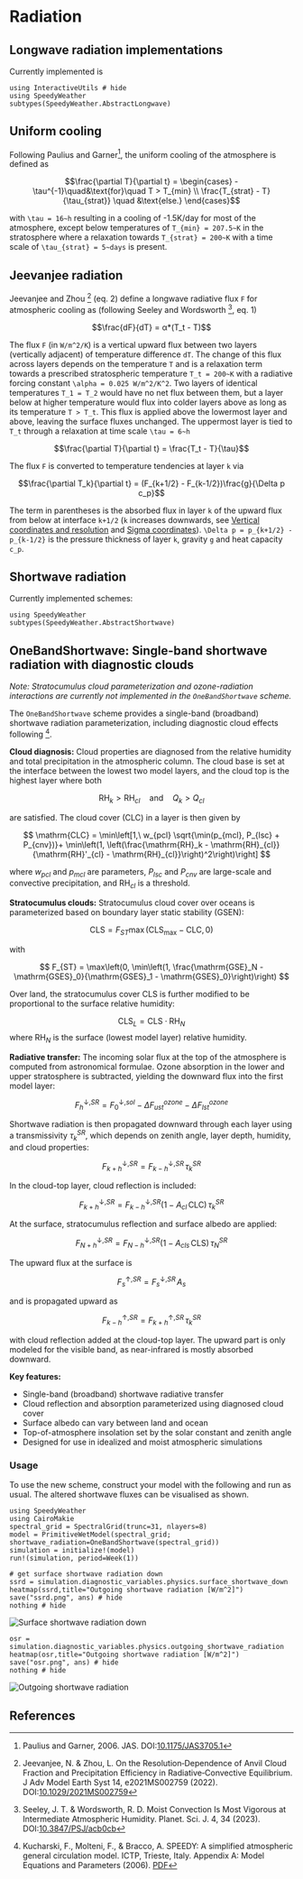 # Radiation

## Longwave radiation implementations

Currently implemented is

```@example radiation
using InteractiveUtils # hide
using SpeedyWeather
subtypes(SpeedyWeather.AbstractLongwave)
```

## Uniform cooling

Following Paulius and Garner[^PG06], the uniform cooling of the atmosphere
is defined as

```math
\frac{\partial T}{\partial t} = \begin{cases} - \tau^{-1}\quad&\text{for}\quad T > T_{min} \\
                                            \frac{T_{strat} - T}{\tau_{strat}} \quad &\text{else.} \end{cases}
```

with ``\tau = 16~h`` resulting in a cooling of -1.5K/day for most of the atmosphere,
except below temperatures of ``T_{min} = 207.5~K`` in the stratosphere where a
relaxation towards ``T_{strat} = 200~K`` with a time scale of ``\tau_{strat} = 5~days``
is present.

## Jeevanjee radiation

Jeevanjee and Zhou [^JZ22] (eq. 2) define a longwave radiative flux ``F`` for atmospheric cooling
as (following Seeley and Wordsworth [^SW23], eq. 1)

```math
\frac{dF}{dT} = α*(T_t - T)
```

The flux ``F`` (in ``W/m^2/K``) is a vertical upward flux between two layers (vertically adjacent)
of temperature difference ``dT``. The change of this flux across layers depends on the temperature
``T`` and is a relaxation term towards a prescribed stratospheric temperature ``T_t = 200~K`` with
a radiative forcing constant ``\alpha = 0.025 W/m^2/K^2``. Two layers of identical temperatures
``T_1 = T_2`` would have no net flux between them, but a layer below at higher temperature would
flux into colder layers above as long as its temperature ``T > T_t``. This flux is applied above
the lowermost layer and above, leaving the surface fluxes unchanged. The uppermost layer is tied
to ``T_t`` through a relaxation at time scale ``\tau = 6~h``

```math
\frac{\partial T}{\partial t} = \frac{T_t - T}{\tau}
```

The flux ``F`` is converted to temperature tendencies at layer ``k`` via

```math
\frac{\partial T_k}{\partial t} = (F_{k+1/2} - F_{k-1/2})\frac{g}{\Delta p c_p}
```

The term in parentheses is the absorbed flux in layer ``k`` of the upward
flux from below at interface ``k+1/2`` (``k`` increases downwards, see
[Vertical coordinates and resolution](@ref) and [Sigma coordinates](@ref)).
``\Delta p = p_{k+1/2} - p_{k-1/2}`` is the pressure thickness of layer ``k``,
gravity ``g`` and heat capacity ``c_p``.

## Shortwave radiation

Currently implemented schemes:

```@example radiation
using SpeedyWeather
subtypes(SpeedyWeather.AbstractShortwave)
```

## OneBandShortwave: Single-band shortwave radiation with diagnostic clouds

*Note: Stratocumulus cloud parameterization and ozone-radiation interactions are currently not implemented in the `OneBandShortwave` scheme.*

The `OneBandShortwave` scheme provides a single-band (broadband) shortwave radiation parameterization, including diagnostic cloud effects following [^KMB06].

**Cloud diagnosis:**
Cloud properties are diagnosed from the relative humidity and total precipitation in the atmospheric column. The cloud base is set at the interface between the lowest two model layers, and the cloud top is the highest layer where both

$$
\mathrm{RH}_k > \mathrm{RH}_{cl} \quad \text{and} \quad Q_k > Q_{cl}
$$

are satisfied. The cloud cover (CLC) in a layer is then given by

$$
\mathrm{CLC} = \min\left[1,\ w_{pcl} \sqrt{\min(p_{mcl}, P_{lsc} + P_{cnv})}+ \min\left(1, \left(\frac{\mathrm{RH}_k - \mathrm{RH}_{cl}}{\mathrm{RH}'_{cl} - \mathrm{RH}_{cl}}\right)^2\right)\right]
$$

where $w_{pcl}$ and $p_{mcl}$ are parameters, $P_{lsc}$ and $P_{cnv}$ are large-scale and convective precipitation, and $\mathrm{RH}_{cl}$ is a threshold.

**Stratocumulus clouds:**
Stratocumulus cloud cover over oceans is parameterized based on boundary layer static stability (GSEN):

$$
\mathrm{CLS} = F_{ST} \max(\mathrm{CLS}_{\max} - \mathrm{CLC}, 0)
$$

with

$$
F_{ST} = \max\left(0, \min\left(1, \frac{\mathrm{GSE}_N - \mathrm{GSES}_0}{\mathrm{GSES}_1 - \mathrm{GSES}_0}\right)\right)
$$

Over land, the stratocumulus cover $\mathrm{CLS}$ is further modified to be proportional to the surface relative humidity:

$$
\mathrm{CLS}_L = \mathrm{CLS} \cdot \mathrm{RH}_N
$$
where $\mathrm{RH}_N$ is the surface (lowest model layer) relative humidity.

**Radiative transfer:**
The incoming solar flux at the top of the atmosphere is computed from astronomical formulae. Ozone absorption in the lower and upper stratosphere is subtracted, yielding the downward flux into the first model layer:

$$
F_{h}^{\downarrow, SR} = F_{0}^{\downarrow, sol} - \Delta F_{ust}^{ozone} - \Delta F_{lst}^{ozone}
$$

Shortwave radiation is then propagated downward through each layer using a transmissivity $\tau_{k}^{SR}$, which depends on zenith angle, layer depth, humidity, and cloud properties:

$$
F_{k+h}^{\downarrow, SR} = F_{k-h}^{\downarrow, SR} \, \tau_k^{SR}
$$

In the cloud-top layer, cloud reflection is included:

$$
F_{k+h}^{\downarrow, SR} = F_{k-h}^{\downarrow, SR} (1 - A_{cl} \, \mathrm{CLC}) \, \tau_{k}^{SR}
$$

At the surface, stratocumulus reflection and surface albedo are applied:

$$
F_{N+h}^{\downarrow, SR} = F_{N-h}^{\downarrow, SR} (1 - A_{cls} \, \mathrm{CLS}) \, \tau_{N}^{SR}
$$

The upward flux at the surface is

$$
F_{s}^{\uparrow, SR} = F_{s}^{\downarrow, SR} \, A_s
$$

and is propagated upward as

$$
F_{k-h}^{\uparrow, SR} =  F_{k+h}^{\uparrow, SR} \, \tau_{k}^{SR}
$$

with cloud reflection added at the cloud-top layer. The upward part is only modeled for the visible band, as near-infrared is mostly absorbed downward.

**Key features:**

- Single-band (broadband) shortwave radiative transfer
- Cloud reflection and absorption parameterized using diagnosed cloud cover
- Surface albedo can vary between land and ocean
- Top-of-atmosphere insolation set by the solar constant and zenith angle
- Designed for use in idealized and moist atmospheric simulations

### Usage

To use the new scheme, construct your model with the following and run as usual.
The altered shortwave fluxes can be visualised as shown.

```@example radiation
using SpeedyWeather
using CairoMakie
spectral_grid = SpectralGrid(trunc=31, nlayers=8)
model = PrimitiveWetModel(spectral_grid; shortwave_radiation=OneBandShortwave(spectral_grid))
simulation = initialize!(model)
run!(simulation, period=Week(1))

# get surface shortwave radiation down
ssrd = simulation.diagnostic_variables.physics.surface_shortwave_down
heatmap(ssrd,title="Outgoing shortwave radiation [W/m^2]")
save("ssrd.png", ans) # hide
nothing # hide
```

![Surface shortwave radiation down](ssrd.png)

```@example radiation
osr = simulation.diagnostic_variables.physics.outgoing_shortwave_radiation
heatmap(osr,title="Outgoing shortwave radiation [W/m^2]")
save("osr.png", ans) # hide
nothing # hide
```

![Outgoing shortwave radiation](osr.png)

## References

[^PG06]: Paulius and Garner, 2006. JAS. DOI:[10.1175/JAS3705.1](https://doi.org/10.1175/JAS3705.1)

[^SW23]: Seeley, J. T. & Wordsworth, R. D. Moist Convection Is Most Vigorous at Intermediate Atmospheric Humidity. Planet. Sci. J. 4, 34 (2023). DOI:[10.3847/PSJ/acb0cb](https://doi.org/10.3847/PSJ/acb0cb)

[^JZ22]: Jeevanjee, N. & Zhou, L. On the Resolution‐Dependence of Anvil Cloud Fraction and Precipitation Efficiency in Radiative‐Convective Equilibrium. J Adv Model Earth Syst 14, e2021MS002759 (2022). DOI:[10.1029/2021MS002759](https://doi.org/10.1029/2021MS002759)

[^KMB06]: Kucharski, F., Molteni, F., & Bracco, A. SPEEDY: A simplified atmospheric general circulation model. ICTP, Trieste, Italy. Appendix A: Model Equations and Parameters (2006). [PDF](https://users.ictp.it/~kucharsk/speedy_description/km_ver41_appendixA.pdf)
